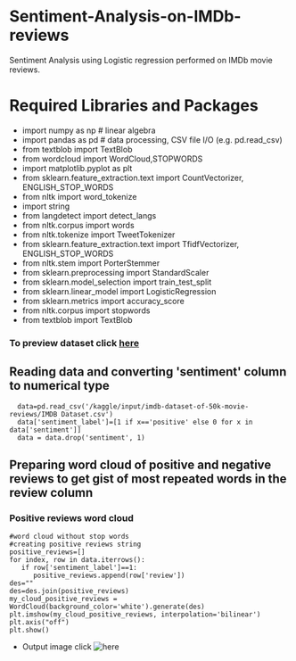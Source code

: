 # Sentiment-Analysis-on-IMDb-reviews
Sentiment Analysis using Logistic regression performed on IMDb movie reviews.

# Required Libraries and Packages
* import numpy as np # linear algebra
* import pandas as pd # data processing, CSV file I/O (e.g. pd.read_csv)
* from textblob import TextBlob
* from wordcloud import WordCloud,STOPWORDS
* import matplotlib.pyplot as plt
* from sklearn.feature_extraction.text import CountVectorizer, ENGLISH_STOP_WORDS
* from nltk import word_tokenize
* import string
* from langdetect import detect_langs
* from nltk.corpus import words
* from nltk.tokenize import TweetTokenizer
* from sklearn.feature_extraction.text import TfidfVectorizer, ENGLISH_STOP_WORDS
* from nltk.stem import PorterStemmer
* from sklearn.preprocessing import StandardScaler
* from sklearn.model_selection import train_test_split
* from sklearn.linear_model import LogisticRegression
* from sklearn.metrics import accuracy_score
* from nltk.corpus import stopwords
* from textblob import TextBlob

### To preview dataset click [here](https://www.kaggle.com/lakshmi25npathi/imdb-dataset-of-50k-movie-reviews)

## Reading data and converting 'sentiment' column to numerical type
```
  data=pd.read_csv('/kaggle/input/imdb-dataset-of-50k-movie-reviews/IMDB Dataset.csv')
  data['sentiment_label']=[1 if x=='positive' else 0 for x in data['sentiment']]
  data = data.drop('sentiment', 1)
```
## Preparing word cloud of positive and negative reviews to get gist of most repeated words in the review column
### Positive reviews word cloud
```
#word cloud without stop words
#creating positive reviews string
positive_reviews=[]
for index, row in data.iterrows():
   if row['sentiment_label']==1:
      positive_reviews.append(row['review'])
des=""
des=des.join(positive_reviews)
my_cloud_positive_reviews = WordCloud(background_color='white').generate(des)
plt.imshow(my_cloud_positive_reviews, interpolation='bilinear') 
plt.axis("off")
plt.show()
```
* Output image click ![here](image.jpg)
